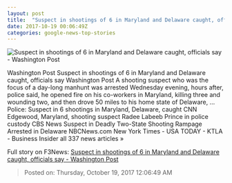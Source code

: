 ```yaml
---
layout: post
title:  "Suspect in shootings of 6 in Maryland and Delaware caught, officials say - Washington Post"
date: 2017-10-19 00:06:49Z
categories: google-news-top-stories
---
```


![Suspect in shootings of 6 in Maryland and Delaware caught, officials say - Washington Post](https://img.washingtonpost.com/rf/image_1484w/2010-2019/WashingtonPost/2017/10/18/Local/Images/radee%20labeeb%20prince.jpg?t=20170517)

Washington Post Suspect in shootings of 6 in Maryland and Delaware caught, officials say Washington Post A shooting suspect who was the focus of a day-long manhunt was arrested Wednesday evening, hours after, police said, he opened fire on his co-workers in Maryland, killing three and wounding two, and then drove 50 miles to his home state of Delaware, ... Police: Suspect in 6 shootings in Maryland, Delaware, caught CNN Edgewood, Maryland, shooting suspect Radee Labeeb Prince in police custody CBS News Suspect in Deadly Two-State Shooting Rampage Arrested in Delaware NBCNews.com New York Times - USA TODAY - KTLA - Business Insider all 337 news articles »


Full story on F3News: [Suspect in shootings of 6 in Maryland and Delaware caught, officials say - Washington Post](http://www.f3nws.com/n/3jNfeF)

> Posted on: Thursday, October 19, 2017 12:06:49 AM
